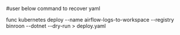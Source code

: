 #user below command to recover yaml

func kubernetes deploy --name airflow-logs-to-workspace --registry binroon --dotnet --dry-run > deploy.yaml

